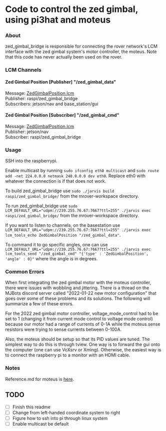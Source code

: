 Code to control the zed gimbal, using pi3hat and moteus
===============================================
### About

zed_gimbal_bridge is responsible for connecting the rover network's LCM interface with the zed gimbal system's motor controller, the moteus. Note that this code has never actually been used on the rover.

### LCM Channels
#### Zed Gimbal Position \[Publisher\] "/zed_gimbal_data"
Message: [ZedGimbalPosition.lcm](https://github.com/umrover/mrover-workspace/blob/master/rover_msgs/ZedGimbalPosition.lcm) \
Publisher: raspi/zed_gimbal_bridge \
Subscribers: jetson/nav and base_station/gui

#### Zed Gimbal Position \[Subscriber\] "/zed_gimbal_cmd"
Message: [ZedGimbalPosition.lcm](https://github.com/umrover/mrover-workspace/blob/master/rover_msgs/ZedGimbalPosition.lcm) \
Publisher: jetson/nav \
Subscriber: raspi/zed_gimbal_bridge

### Usage

SSH into the raspberrypi.

Enable multicast by running `sudo ifconfig eth0 multicast` and `sudo route add -net 224.0.0.0 netmask 240.0.0.0 dev eth0`.
Replace eth0 with whatever the connection is if that does not work.

To build zed_gimbal_bridge use `sudo ./jarvis build raspi/zed_gimbal_bridge/` from the mrover-workspace directory.

To run zed_gimbal_bridge use `sudo LCM_DEFAULT_URL="udpm://239.255.76.67:7667?ttl=255" ./jarvis exec raspi/zed_gimbal_bridge/`
from the mrover-workspace directory.

If you want to listen to channels, on the basestation use `LCM_DEFAULT_URL="udpm://239.255.76.67:7667?ttl=255" ./jarvis exec lcm_tools_echo ZedGimbalPosition "/zed_gimbal_data"`.

To command it to go specific angles, one can use `LCM_DEFAULT_URL="udpm://239.255.76.67:7667?ttl=255" ./jarvis exec lcm_tools_send "/zed_gimbal_cmd" "{'type' : 'ZedGimbalPosition', 'angle' : 0}"` where the angle is in degrees.


### Common Errors

When first integrating the zed gimbal motor with the moteus controller, there were issues with wobbling and jittering. There is a thread on the MJBots discord server called "2022-01-22 new motor configuration" that goes over some of these problems and its solutions. The following will summarize a few of these errors.

For the 2022 zed gimbal motor controller, voltage_mode_control had to be set to 1 (changing it from current mode control to voltage mode control) because our motor had a range of currents of 0-1A while the moteus sense resistors were trying to sense currents between 0-100A.

Also, the moteus should be setup so that its PID values are tuned. The simplest way to do this is through tview. One way is to forward the gui onto the computer (one can use VcXsrv or Xming). Otherwise, the easiest way is to connect the raspberry pi to a monitor with an HDMI cable.


### Notes

Reference.md for moteus is [here](https://github.com/mjbots/moteus/blob/main/docs/reference.md).

## TODO
- [ ] Finish this readme
- [ ] Change from left-handed coordinate system to right
- [ ] Figure how to ssh into pi through linux system
- [ ] Enable multicast be default